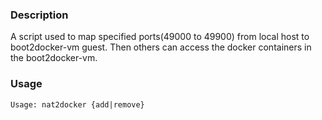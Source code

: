 ### Description

A script used to map specified ports(49000 to 49900) from local host to boot2docker-vm guest. Then others can access the docker containers in the boot2docker-vm.

### Usage

```shell
Usage: nat2docker {add|remove}
```
